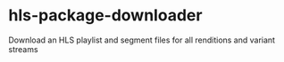 # hls-package-downloader
Download an HLS playlist and segment files for all renditions and variant streams
